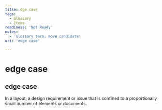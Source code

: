 ```yaml
---
title: dge case
tags:
  - Glossary
  - Items
readiness: 'Not Ready'
notes:
  - 'Glossary term; move candidate'
uri: 'edge case'

---
```

# edge case

## edge case

In a layout, a design requirement or issue that is confined to a proportionally small number of elements or documents.

